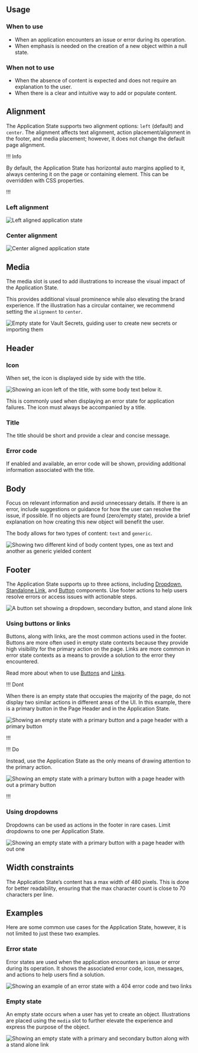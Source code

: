 ## Usage

### When to use

- When an application encounters an issue or error during its operation.
- When emphasis is needed on the creation of a new object within a null state.

### When not to use

- When the absence of content is expected and does not require an explanation to the user.
- When there is a clear and intuitive way to add or populate content.

## Alignment

The Application State supports two alignment options: `left` (default) and `center`. The alignment affects text alignment, action placement/alignment in the footer, and media placement; however, it does not change the default page alignment.

!!! Info

By default, the Application State has horizontal auto margins applied to it, always centering it on the page or containing element. This can be overridden with CSS properties.

!!!

### Left alignment

![Left aligned application state](/assets/components/application-state/application-state-alignment-left.png)

### Center alignment

![Center aligned application state](/assets/components/application-state/application-state-alignment-center.png)

## Media

The media slot is used to add illustrations to increase the visual impact of the Application State.

This provides additional visual prominence while also elevating the brand experience. If the illustration has a circular container, we recommend setting the `alignment` to `center`.

![Empty state for Vault Secrets, guiding user to create new secrets or importing them](/assets/components/application-state/application-state-media-slot-spot-illustration-center-alignment.png)


## Header

### Icon

When set, the icon is displayed side by side with the title.

![Showing an icon left of the title, with some body text below it.](/assets/components/application-state/application-state-icon-usage.png)

This is commonly used when displaying an error state for application failures. The icon must always be accompanied by a title.

### Title

The title should be short and provide a clear and concise message.

### Error code

If enabled and available, an error code will be shown, providing additional information associated with the title.

## Body

Focus on relevant information and avoid unnecessary details. If there is an error, include suggestions or guidance for how the user can resolve the issue, if possible. If no objects are found (zero/empty state), provide a brief explanation on how creating this new object will benefit the user. 

The body allows for two types of content: `text` and `generic`.

![Showing two different kind of body content types, one as text and another as generic yielded content](/assets/components/application-state/application-state-body-content-types.png)


## Footer
The Application State supports up to three actions, including [Dropdown](/components/dropdown), [Standalone Link](/components/link/standalone), and [Button](/components/button) components. Use footer actions to help users resolve errors or access issues with actionable steps.

![A button set showing a dropdown, secondary button, and stand alone link](/assets/components/application-state/application-state-footer-action-types.png)

### Using buttons or links

Buttons, along with links, are the most common actions used in the footer. Buttons are more often used in empty state contexts because they provide high visibility for the primary action on the page. Links are more common in error state contexts as a means to provide a solution to the error they encountered. 

Read more about when to use [Buttons](/components/button) and [Links](/components/link/standalone).

!!! Dont

When there is an empty state that occupies the majority of the page, do not display two similar actions in different areas of the UI. In this example, there is a primary button in the Page Header and in the Application State. 

![Showing an empty state with a primary button and a page header with a primary button](/assets/components/application-state/application-state-empty-state-dont-duplicate-buttons.png)

!!!

!!! Do

Instead, use the Application State as the only means of drawing attention to the primary action.

![Showing an empty state with a primary button with a page header with out a primary button](/assets/components/application-state/application-state-empty-state-do-keep-one-primary-cta.png)

!!!

### Using dropdowns

Dropdowns can be used as actions in the footer in rare cases. Limit dropdowns to one per Application State.

![Showing an empty state with a primary button with a page header with out one](/assets/components/application-state/application-state-dropdown-actions.png)

## Width constraints

The Application State’s content has a max width of 480 pixels. This is done for better readability, ensuring that the max character count is close to 70 characters per line.

## Examples

Here are some common use cases for the Application State, however, it is not limited to just these two examples.

### Error state

Error states are used when the application encounters an issue or error during its operation. It shows the associated error code, icon, messages, and actions to help users find a solution.

![Showing an example of an error state with a 404 error code and two links](/assets/components/application-state/application-state-error-state.png)

### Empty state

An empty state occurs when a user has yet to create an object. Illustrations are placed using the `media` slot to further elevate the experience and express the purpose of the object.

![Showing an empty state with a primary and secondary button along with a stand alone link](/assets/components/application-state/application-state-empty-state.png)